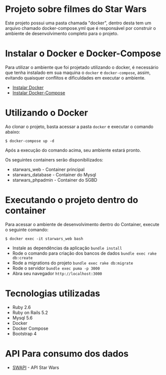 # Projeto sobre filmes do Star Wars

Este projeto possui uma pasta chamada "docker", dentro desta tem um arquivo chamado docker-compose.yml que é responsável por construir o ambiente de desenvolvimento completo para o projeto.

# Instalar o Docker e Docker-Compose

Para utilizar o ambiente que foi projetado utilizando o docker, é necessário que tenha instalado em sua maquina o `docker` e `docker-compose`, assim, evitando quaisquer conflitos e dificuldades em executar o ambiente.

- [Instalar Docker](https://docs.docker.com/install/linux/docker-ce/ubuntu/#install-docker-ce)
- [Instalar Docker-Compose](https://docs.docker.com/compose/install/#install-compose)

# Utilizando o Docker

Ao clonar o projeto, basta acessar a pasta `docker` e executar o comando abaixo:

``
    $ docker-compose up -d
``

Após a execução do comando acima, seu ambiente estará pronto.

Os seguintes containers serão disponibilizados:

- starwars_web - Container principal
- starwars_database - Container do Mysql
- starwars_phpadmin - Container do SGBD

# Executando o projeto dentro do container

Para acessar o ambiente de desenvolvimento dentro do Container, execute o seguinte comando:

``
    $ docker exec -it starwars_web bash
``

- Instale as dependências da aplicação `` bundle install ``
- Rode o comando para criação dos bancos de dados `` bundle exec rake db:create ``
- Rode a migrations do projeto `` bundle exec rake db:migrate ``
- Rode o servidor `` bundle exec puma -p 3000 ``
- Abra seu navegador `` http://localhost:3000 ``

# Tecnologias utilizadas

- Ruby 2.6
- Ruby on Rails 5.2
- Mysql 5.6
- Docker
- Docker Compose
- Bootstrap 4

# API Para consumo dos dados

- [SWAPI](https://swapi.co/) - API Star Wars
